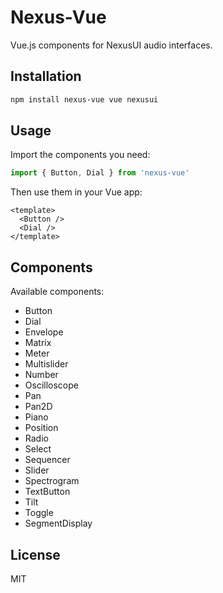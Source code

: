 # Nexus-Vue

Vue.js components for NexusUI audio interfaces.

## Installation

```bash
npm install nexus-vue vue nexusui
```

## Usage

Import the components you need:

```javascript
import { Button, Dial } from 'nexus-vue'
```

Then use them in your Vue app:

```vue
<template>
  <Button />
  <Dial />
</template>
```

## Components

Available components:
- Button
- Dial
- Envelope
- Matrix
- Meter
- Multislider
- Number
- Oscilloscope
- Pan
- Pan2D
- Piano
- Position
- Radio
- Select
- Sequencer
- Slider
- Spectrogram
- TextButton
- Tilt
- Toggle
- SegmentDisplay

## License

MIT